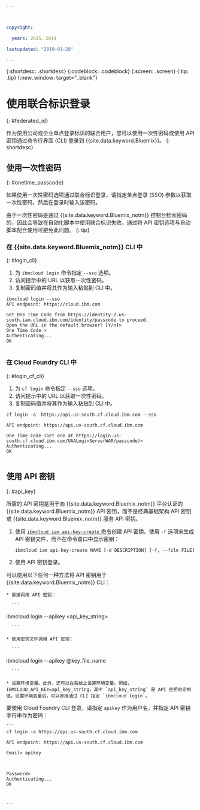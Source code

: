 ```yaml
---



copyright:

  years: 2015，2019

lastupdated: "2019-01-28"

---
```


{:shortdesc: .shortdesc}
{:codeblock: .codeblock}
{:screen: .screen}
{:tip: .tip}
{:new_window: target="_blank"}

# 使用联合标识登录
{: #federated_id}

作为使用公司或企业单点登录标识的联合用户，您可以使用一次性密码或使用 API 密钥通过命令行界面 (CLI) 登录到 {{site.data.keyword.Bluemix}}。
{: shortdesc}

## 使用一次性密码
{: #onetime_passcode}

如果使用一次性密码选项通过联合标识登录，请指定单点登录 (SSO) 参数以获取一次性密码，然后在登录时输入该密码。 

由于一次性密码是通过 {{site.data.keyword.Bluemix_notm}} 控制台检索密码的，因此会导致在自动化脚本中使用联合标识失败。通过将 API 密钥选项与自动脚本配合使用可避免此问题。
{: tip}

### 在 {{site.data.keyword.Bluemix_notm}} CLI 中
{: #login_cli}
1. 为 `ibmcloud login` 命令指定 `--sso` 选项。
2. 访问提示中的 URL 以获取一次性密码。
3. 复制密码值并将其作为输入粘贴到 CLI 中。
    
  ``` 
  ibmcloud login --sso
  API endpoint: https://cloud.ibm.com
      
  Get One Time Code from https://identity-2.us-south.iam.cloud.ibm.com/identity/passcode to proceed.
  Open the URL in the default browser? [Y/n]>
  One Time Code >
  Authenticating...
  OK
      
  ```
  
### 在 Cloud Foundry CLI 中
{: #login_cf_cli}

1. 为 `cf login` 命令指定 `--sso` 选项。 
2. 访问提示中的 URL 以获取一次性密码。 
3. 复制密码值并将其作为输入粘贴到 CLI 中。 
    
  ```
  cf login -a  https://api.us-south.cf.cloud.ibm.com --sso
  
  API endpoint: https://api.us-south.cf.cloud.ibm.com
      
  One Time Code (Get one at https://login.us-south.cf.cloud.ibm.com/UAALoginServerWAR/passcode)>
  Authenticating...
  OK
      
  ```

## 使用 API 密钥
{: #api_key}

所需的 API 密钥是用于向 {{site.data.keyword.Bluemix_notm}} 平台认证的 {{site.data.keyword.Bluemix_notm}} API 密钥，而不是经典基础架构 API 密钥或 {{site.data.keyword.Bluemix_notm}} 服务 API 密钥。

1. 使用 [`ibmcloud iam api-key-create` 命令](/docs/cli/reference/ibmcloud/cli_api_policy.html#ibmcloud_iam_api_key_create)创建 API 密钥。使用 `-f` 选项来生成 API 密钥文件，而不在命令窗口中显示密钥：

   ```
   ibmcloud iam api-key-create NAME [-d DESCRIPTION] [-f, --file FILE]

   ```

2. 使用 API 密钥登录。 

  可以使用以下任何一种方法将 API 密钥用于 {{site.data.keyword.Bluemix_notm}} CLI：
    
    * 直接调用 API 密钥：
  
      ```
ibmcloud login --apikey <api_key_string>
    
      ```
    
    * 使用密钥文件调用 API 密钥： 
  
      ```
ibmcloud login --apikey @key_file_name
    
      ```
    
    * 设置环境变量。此外，还可以在系统上设置环境变量。例如，IBMCLOUD_API_KEY=api_key_string，其中 `api_key_string` 是 API 密钥的定制值。设置环境变量后，可以直接通过 CLI 指定 `ibmcloud login`。 
  
  要使用 Cloud Foundry CLI 登录，请指定 `apikey` 作为用户名，并指定 API 密钥字符串作为密码：

    ```
    cf login -a https://api.us-south.cf.cloud.ibm.com
    
    API endpoint: https://api.us-south.cf.cloud.ibm.com
  
    Email> apikey
  
    
  
    Password>
    Authenticating...
    OK
  
    
  
    ```
